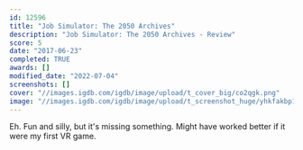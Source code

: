 ```yaml
---
id: 12596
title: "Job Simulator: The 2050 Archives"
description: "Job Simulator: The 2050 Archives - Review"
score: 5
date: "2017-06-23"
completed: TRUE
awards: []
modified_date: "2022-07-04"
screenshots: []
cover: "//images.igdb.com/igdb/image/upload/t_cover_big/co2qgk.png"
image: "//images.igdb.com/igdb/image/upload/t_screenshot_huge/yhkfakbp1ykggvmuudxd.jpg"
---
```

Eh. Fun and silly, but it's missing something. Might have worked better if it were my first VR game.